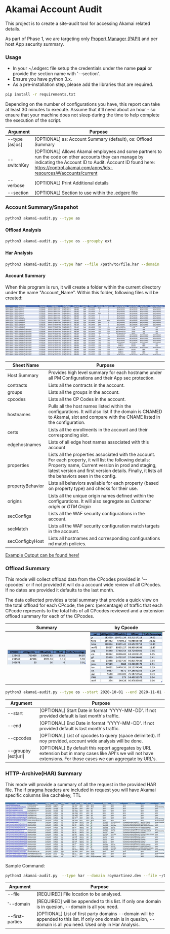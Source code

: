 

# Akamai Account Audit #

This project is to create a site-audit tool for accessing Akamai related details. 

As part of Phase 1, we are targeting only [Propert Manager (PAPI)](https://developer.akamai.com/api/luna/papi/overview.html) and per host App security summary.

### Usage ###

- In your ~/.edgerc file setup the credentials under the name __papi__ or provide the section name with '--section'.
- Ensure you have python 3.x. 
- As a pre-installation step, please add the libraries that are required.
```bash
pip install -r requirements.txt
```

Depending on the number of configurations you have, this report can take at least 30 minutes to execute. Assume that it'll need about an hour - so ensure that your machine does not sleep during the time to help complete the execution of the script.


|Argument| Purpose|
|---------|--------|
| --type [as\|os] |  [OPTIONAL] as: Account Summary (default), os: Offload Summary |
| --switchKey |  [OPTIONAL] Allows Akamai employees and some partners to run the code on other accounts they can manage by indicating the Account ID to Audit. Account ID found here: https://control.akamai.com/apps/ids-resources/#/accounts/current |
| --verbose |  [OPTIONAL] Print Additional details |
| --section |  [OPTIONAL] Section to use within the .edgerc file  |


### Account Summary/Snapshot
```bash
python3 akamai-audit.py --type as
```

#### Offload Analysis
```bash
python3 akamai-audit.py --type os --groupby ext

```
#### Har Analysis
```bash
python3 akamai-audit.py --type har --file /path/to/file.har --domain
```

#### Account Summary

When this program is run, it will create a folder within the current directory under the name "Account_Name". Within this folder, following files will be created:

![](Media/HostSummary.jpg)



|Sheet Name| Purpose|
|---------|--------|
| Host Summary | Provides high level summary for each hostname under all PM Configurations and their App sec protection. |
| contracts | Lists all the contracts in the account. |
| groups | Lists all the groups in the account. |
| cpcodes | Lists all the CP Codes in the account. |
| hostnames | Pulls all the host names listed within the configurations. It will also list if the domain is CNAMED to Akamai, slot and compare with the CNAME listed in the configuration. |
| certs | Lists all the enrollments in the account and their corresponding slot. |
| edgehostnames| Lists of all edge host names associated with this account |
| properties | Lists all the properties associated with the account. For each property, it will list the following details: Property name, Current version in prod and staging, latest version and first version details. Finally, it lists all the behaviors seen in the config. |
| propertyBehavior | Lists all behaviors available for each property (based on property type) and checks for their use.|
| origins | Lists all the unique origin names defined within the configurations. It will also segregate as *Customer origin* or *GTM Origin* |
| secConfigs | Lists all the WAF security configurations in the account. |
| secMatch | Lists all the WAF security configuration match targets in the account. |
| secConfigbyHost | Lists all hostnames and corresponding configurations nd match policies. |

[Example Output can be found here!](Examples)

### Offload Summary

This mode will collect offload data from the CPcodes provided in '--cpcodes' or if not provided it will do a account wide review of all CPcodes. If no dates are provided it defaults to the last month. 

The data collected provides a total summary that provide a quick view on the total offload for each CPcode, the perc (percentage) of traffic that each CPcode represents to the total hits of all CPcodes reviewed and a extension offload summary for each of the CPcodes.

|Summary| by Cpcode|
|---------|--------|
| ![](Media/CPcodeAccountSummary.jpg) |  ![](Media/CPcodeExtSummary.jpg) |


```bash
python3 akamai-audit.py --type os --start 2020-10-01 --end 2020-11-01 --cpcodes 123456 234567 345678
```

|Argument| Purpose|
|---------|--------|
| --start|  [OPTIONAL] Start Date in format 'YYYY-MM-DD'. If not provided default is last month's traffic. |
| --end |  [OPTIONAL] End Date in format 'YYYY-MM-DD'. If not provided default is last month's traffic. |
| --cpcodes |  [OPTIONAL] List of cpcodes to query (space delimited). If noy provided, account wide analysis will be done. |
| --groupby [ext\|url] |  [OPTIONAL] By default this report aggregates by URL extension but in many cases like API's we will not have extensions. For those cases we can aggregate by URL's.|

### HTTP-Archive(HAR) Summary

This mode will provide a summary of all the request in the provided HAR file. The if [pragma headers](https://community.akamai.com/customers/s/article/Using-Akamai-Pragma-headers-to-investigate-or-troubleshoot-Akamai-content-delivery?language=en_US) are included in request you will have Akamai specific columns like cachekey, TTL

![](Media/HAR-table.jpg)

Sample Command:
```bash
python3 akamai-audit.py  --type har --domain roymartinez.dev --file ~/Desktop/roymartinez.dev.har 
```

|Argument| Purpose|
|---------|--------|
| --file|  [REQUIRED] File location to be analysed. |
| '--domain |  [REQUIRED] will be appended to this list. If only one domain is in quesion, --domain is all you need. |
| --first-parties |  [OPTIONAL] List of first party domains --domain will be appended to this list. If only one domain is in quesion, --domain is all you need. Used only in Har Analysis. |
